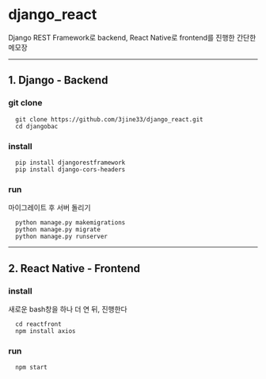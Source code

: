 # django_react
Django REST Framework로 backend, React Native로 frontend를 진행한 간단한 메모장    
    
* * *    
    
## 1. Django - Backend

### git clone
```
  git clone https://github.com/3jine33/django_react.git
  cd djangobac
 ```    
     
 
### install
```
  pip install djangorestframework
  pip install django-cors-headers
```    
    

### run
마이그레이트 후 서버 돌리기
```
  python manage.py makemigrations
  python manage.py migrate
  python manage.py runserver
```    
    


* * *

    

## 2. React Native - Frontend

### install
새로운 bash창을 하나 더 연 뒤, 진행한다
```
  cd reactfront
  npm install axios
```    
    

### run
```
  npm start
```    
